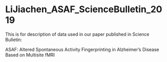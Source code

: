 # LiJiachen_ASAF_ScienceBulletin_2019
This is for description of data used in our paper published in Science Bulletin:

ASAF: Altered Spontaneous Activity Fingerprinting in Alzheimer’s Disease Based on Multisite fMRI
